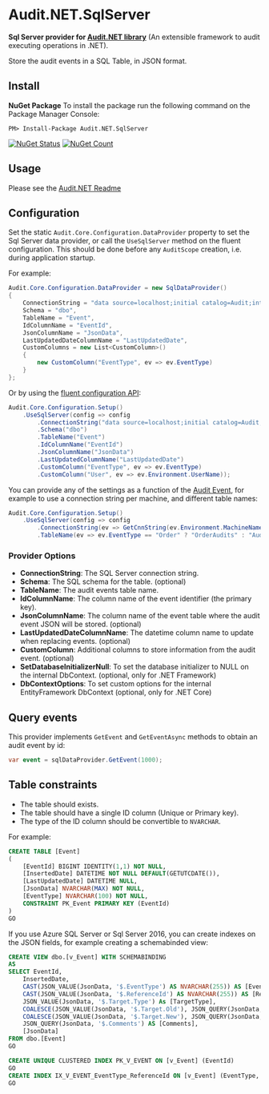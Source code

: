 # Audit.NET.SqlServer
**Sql Server provider for [Audit.NET library](https://github.com/thepirat000/Audit.NET)** (An extensible framework to audit executing operations in .NET).

Store the audit events in a SQL Table, in JSON format.

## Install

**NuGet Package** 
To install the package run the following command on the Package Manager Console:

```
PM> Install-Package Audit.NET.SqlServer
```

[![NuGet Status](https://img.shields.io/nuget/v/Audit.NET.SqlServer.svg?style=flat)](https://www.nuget.org/packages/Audit.NET.SqlServer/)
[![NuGet Count](https://img.shields.io/nuget/dt/Audit.NET.SqlServer.svg)](https://www.nuget.org/packages/Audit.NET.SqlServer/)

## Usage
Please see the [Audit.NET Readme](https://github.com/thepirat000/Audit.NET#usage)

## Configuration
Set the static `Audit.Core.Configuration.DataProvider` property to set the Sql Server data provider, or call the `UseSqlServer` method on the fluent configuration. This should be done before any `AuditScope` creation, i.e. during application startup.

For example:
```c#
Audit.Core.Configuration.DataProvider = new SqlDataProvider()
{
    ConnectionString = "data source=localhost;initial catalog=Audit;integrated security=true;",
    Schema = "dbo",
    TableName = "Event",
    IdColumnName = "EventId",
    JsonColumnName = "JsonData",
    LastUpdatedDateColumnName = "LastUpdatedDate",
    CustomColumns = new List<CustomColumn>()
    {
        new CustomColumn("EventType", ev => ev.EventType)
    }
};
```

Or by using the [fluent configuration API](https://github.com/thepirat000/Audit.NET#configuration-fluent-api):
```c#
Audit.Core.Configuration.Setup()
    .UseSqlServer(config => config
        .ConnectionString("data source=localhost;initial catalog=Audit;integrated security=true;")
        .Schema("dbo")
        .TableName("Event")
        .IdColumnName("EventId")
        .JsonColumnName("JsonData")
        .LastUpdatedColumnName("LastUpdatedDate")
        .CustomColumn("EventType", ev => ev.EventType)        
        .CustomColumn("User", ev => ev.Environment.UserName));
```

You can provide any of the settings as a function of the [Audit Event](https://github.com/thepirat000/Audit.NET#usage), 
for example to use a connection string per machine, and different table names:

```c#
Audit.Core.Configuration.Setup()
    .UseSqlServer(config => config
        .ConnectionString(ev => GetCnnString(ev.Environment.MachineName))
        .TableName(ev => ev.EventType == "Order" ? "OrderAudits" : "Audits"));
```


### Provider Options

- **ConnectionString**: The SQL Server connection string.
- **Schema**: The SQL schema for the table. (optional)
- **TableName**: The audit events table name.
- **IdColumnName**: The column name of the event identifier (the primary key).
- **JsonColumnName**: The column name of the event table where the audit event JSON will be stored. (optional)
- **LastUpdatedDateColumnName**: The datetime column name to update when replacing events. (optional)
- **CustomColumn**: Additional columns to store information from the audit event. (optional)
- **SetDatabaseInitializerNull**: To set the database initializer to NULL on the internal DbContext. (optional, only for .NET Framework)
- **DbContextOptions**: To set custom options for the internal EntityFramework DbContext (optional, only for .NET Core)

## Query events

This provider implements `GetEvent` and `GetEventAsync` methods to obtain an audit event by id:

```c#
var event = sqlDataProvider.GetEvent(1000);
```

## Table constraints

- The table should exists. 
- The table should have a single ID column (Unique or Primary key).
- The type of the ID column should be convertible to `NVARCHAR`.

For example:
```SQL
CREATE TABLE [Event]
(
    [EventId] BIGINT IDENTITY(1,1) NOT NULL,
    [InsertedDate] DATETIME NOT NULL DEFAULT(GETUTCDATE()),
    [LastUpdatedDate] DATETIME NULL,
    [JsonData] NVARCHAR(MAX) NOT NULL,
    [EventType] NVARCHAR(100) NOT NULL,
    CONSTRAINT PK_Event PRIMARY KEY (EventId)
)
GO
```

If you use Azure SQL Server or Sql Server 2016, you can create indexes on the JSON fields, for example creating a schemabinded view:

```SQL
CREATE VIEW dbo.[v_Event] WITH SCHEMABINDING
AS
SELECT EventId, 
    InsertedDate,
    CAST(JSON_VALUE(JsonData, '$.EventType') AS NVARCHAR(255)) AS [EventType],
    CAST(JSON_VALUE(JsonData, '$.ReferenceId') AS NVARCHAR(255)) AS [ReferenceId],
    JSON_VALUE(JsonData, '$.Target.Type') As [TargetType],
    COALESCE(JSON_VALUE(JsonData, '$.Target.Old'), JSON_QUERY(JsonData, '$.Target.Old')) AS [TargetOld],
    COALESCE(JSON_VALUE(JsonData, '$.Target.New'), JSON_QUERY(JsonData, '$.Target.New')) AS [TargetNew],
    JSON_QUERY(JsonData, '$.Comments') AS [Comments],
    [JsonData]
FROM dbo.[Event]
GO

CREATE UNIQUE CLUSTERED INDEX PK_V_EVENT ON [v_Event] (EventId)
GO
CREATE INDEX IX_V_EVENT_EventType_ReferenceId ON [v_Event] (EventType, ReferenceId)
GO
```
